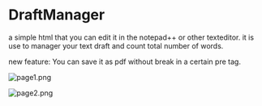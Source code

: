 # DraftManager

a simple html that you can edit it in the notepad++ or other texteditor.
it is use to manager your text draft and count total number of words.

new feature:
You can save it as pdf without break in a certain pre tag.

![page1.png](https://github.com/WUJIANwujianWUJIAN/DraftManager/page1.png)

![page2.png](https://github.com/WUJIANwujianWUJIAN/DraftManager/page2.png)
